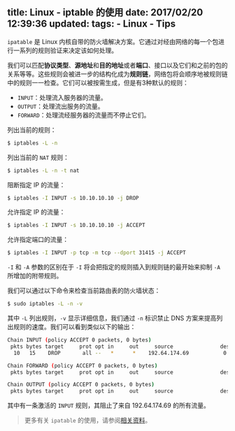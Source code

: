 title: Linux - iptable 的使用
date: 2017/02/20 12:39:36
updated: 
tags:
    - Linux
    - Tips
---

`ipatable` 是 Linux 内核自带的防火墙解决方案。它通过对经由网络的每一个包进行一系列的规则验证来决定该如何处理。

我们可以匹配**协议类型**、**源地址**和**目的地址**或者**端口**、接口以及它们和之前的包的关系等等。这些规则会被进一步的结构化成为**规则链**，网络包将会顺序地被规则链中的规则一一检查。它们可以被按需生成，但是有3种默认的规则：

- `INPUT`：处理流入服务器的流量。
- `OUTPUT`：处理流出服务的流量。
- `FORWARD`：处理流经服务器的流量而不停止它们。

<!--more-->

列出当前的规则：

```bash
$ iptables -L -n
```

列出当前的 `NAT` 规则：

```bash
$ iptables -L -n -t nat
```

阻断指定 IP 的流量：

```bash
$ iptables -I INPUT -s 10.10.10.10 -j DROP
```

允许指定 IP 的流量：

```bash
$ iptables -I INPUT -s 10.10.10.10 -j ACCEPT
```

允许指定端口的流量：

```bash
$ iptables -I INPUT -p tcp -m tcp --dport 31415 -j ACCEPT
```

`-I` 和 `-A` 参数的区别在于 `-I` 将会把指定的规则插入到规则链的最开始来抑制 `-A` 所增加的附带规则。

我们可以通过以下命令来检查当前路由表的防火墙状态：

```bash
$ sudo iptables -L -n -v
```

其中 `-L` 列出规则，`-v` 显示详细信息，我们通过 `-n` 标识禁止 DNS 方案来提高列出规则的速度。我们可以看到类似以下的输出：

```bash
Chain INPUT (policy ACCEPT 0 packets, 0 bytes)
 pkts bytes target     prot opt in     out     source               destination
  10   15    DROP       all --   *      *    192.64.174.69           0.0.0.0/0

Chain FORWARD (policy ACCEPT 0 packets, 0 bytes)
 pkts bytes target     prot opt in     out     source               destination

Chain OUTPUT (policy ACCEPT 0 packets, 0 bytes)
 pkts bytes target     prot opt in     out     source               destination
```

其中有一条激活的 `INPUT` 规则，其阻止了来自 192.64.174.69 的所有流量。

> 更多有关 `ipatable` 的使用，请参阅[相关资料](https://www.cyberciti.biz/faq/rhel-fedorta-linux-iptables-firewall-configuration-tutorial/)。